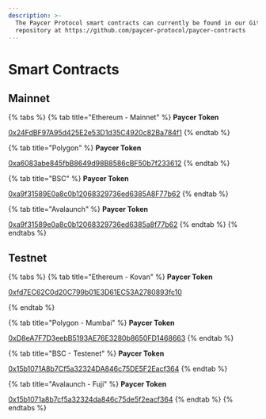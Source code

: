 ```yaml
---
description: >-
  The Paycer Protocol smart contracts can currently be found in our Github
  repository at https://github.com/paycer-protocol/paycer-contracts
---
```


# Smart Contracts

## Mainnet

{% tabs %}
{% tab title="Ethereum - Mainnet" %}
**Paycer Token**

[0x24FdBF97A95d425E2e53D1d35C4920c82Ba784f1](https://etherscan.io/address/0x24FdBF97A95d425E2e53D1d35C4920c82Ba784f1)
{% endtab %}

{% tab title="Polygon" %}
**Paycer Token**

[0xa6083abe845fbB8649d98B8586cBF50b7f233612](https://polygonscan.com/address/0xa6083abe845fbB8649d98B8586cBF50b7f233612)
{% endtab %}

{% tab title="BSC" %}
**Paycer Token**

[0xa9f31589E0a8c0b12068329736ed6385A8F77b62](https://bscscan.com/address/0xa9f31589E0a8c0b12068329736ed6385A8F77b62)
{% endtab %}

{% tab title="Avalaunch" %}
**Paycer Token**

[0xa9f31589e0a8c0b12068329736ed6385a8f77b62](https://snowtrace.io/address/0xa9f31589e0a8c0b12068329736ed6385a8f77b62)
{% endtab %}
{% endtabs %}

## Testnet

{% tabs %}
{% tab title="Ethereum - Kovan" %}
**Paycer Token**

[0xfd7EC62C0d20C799b01E3D61EC53A2780893fc10](https://kovan.etherscan.io/address/0xfd7EC62C0d20C799b01E3D61EC53A2780893fc10)


{% endtab %}

{% tab title="Polygon - Mumbai" %}
**Paycer Token**

[0xD8eA7F7D3eebB5193AE76E3280b8650FD1468663](https://mumbai.polygonscan.com/address/0xD8eA7F7D3eebB5193AE76E3280b8650FD1468663)
{% endtab %}

{% tab title="BSC - Testenet" %}
**Paycer Token**

[0x15b1071A8b7Cf5a32324DA846c75DE5F2Eacf364](https://testnet.bscscan.com/address/0x15b1071A8b7Cf5a32324DA846c75DE5F2Eacf364)
{% endtab %}

{% tab title="Avalaunch - Fuji" %}
**Paycer Token**

[0x15b1071a8b7cf5a32324da846c75de5f2eacf364](https://testnet.snowtrace.io/address/0x15b1071a8b7cf5a32324da846c75de5f2eacf364)
{% endtab %}
{% endtabs %}
